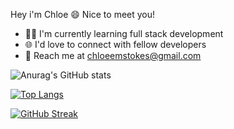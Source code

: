 Hey i'm Chloe :smile:
Nice to meet you!

- :student: I'm currently learning full stack development 
- :globe_with_meridians: I'd love to connect with fellow developers
- :rocket: Reach me at chloeemstokes@gmail.com 

![Anurag's GitHub stats](https://github-readme-stats.vercel.app/api?username=chloeem&show_icons=true&theme=merko)

[![Top Langs](https://github-readme-stats.vercel.app/api/top-langs/?username=chloeem&layout=compact&theme=merko&text_color=#FFFFFF)](https://github.com/anuraghazra/github-readme-stats)

[![GitHub Streak](http://github-readme-streak-stats.herokuapp.com?user=Chloeem&theme=merko&date_format=j%20M%5B%20Y%5D&text_color=#FFFFFF)](https://git.io/streak-stats)
